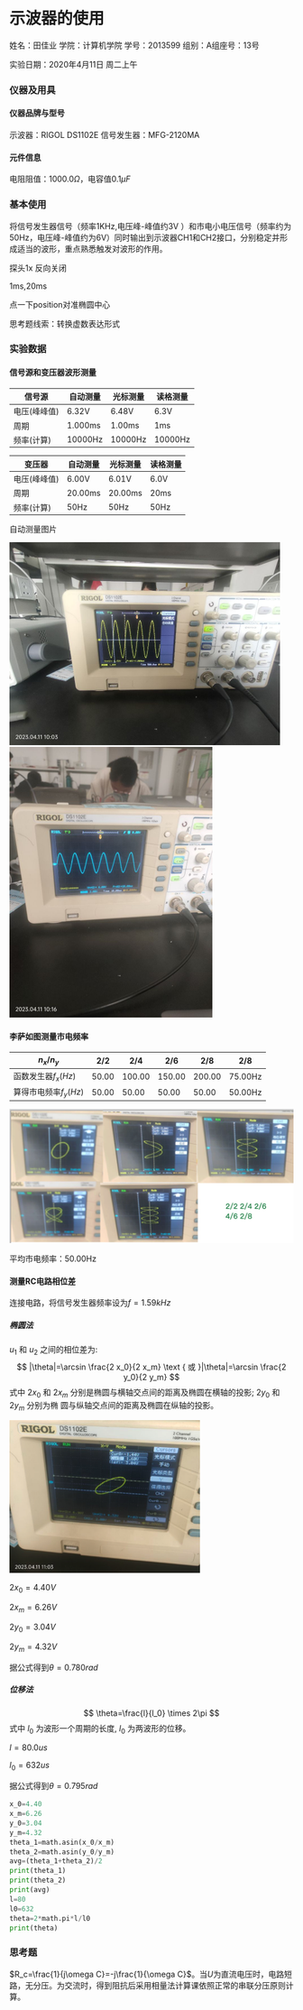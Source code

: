 # 示波器的使用

姓名：田佳业 学院：计算机学院 学号：2013599 组别：A组座号：13号

实验日期：2020年4月11日 周二上午

### 仪器及用具

#### 仪器品牌与型号

示波器：RIGOL DS1102E  信号发生器：MFG-2120MA

#### 元件信息

电阻阻值：$1000.0\Omega$，电容值$0.1\mu F$

### 基本使用

将信号发生器信号（频率1KHz,电压峰-峰值约3V ）和市电小电压信号（频率约为50Hz，电压峰-峰值约为6V）同时输出到示波器CH1和CH2接口，分别稳定并形成适当的波形，重点熟悉触发对波形的作用。

探头1x 反向关闭

1ms,20ms

点一下position对准椭圆中心

思考题线索：转换虚数表达形式

### 实验数据

#### 信号源和变压器波形测量

| 信号源       | 自动测量 | 光标测量 | 读格测量 |
| ------------ | -------- | -------- | -------- |
| 电压(峰峰值) | 6.32V    | 6.48V    | 6.3V     |
| 周期         | 1.000ms  | 1.00ms   | 1ms      |
| 频率(计算)   | 10000Hz  | 10000Hz  | 10000Hz  |

| 变压器 | 自动测量 | 光标测量 | 读格测量 |
| ------ | -------- | -------- | -------- |
| 电压(峰峰值) | 6.00V | 6.01V | 6.0V |
| 周期         | 20.00ms | 20.00ms | 20ms |
| 频率(计算)   | 50Hz | 50Hz | 50Hz |

自动测量图片

<img src="assets/2AE856FBA3605C970AA41D69200272DA.jpg" alt="2AE856FBA3605C970AA41D69200272DA" style="zoom: 50%;" />

<img src="assets/5703C77C48BCAF7B1825735C387AF579.jpg" alt="5703C77C48BCAF7B1825735C387AF579" style="zoom:50%;" />

#### 李萨如图测量市电频率

| $n_x/n_y$             | 2/2   | 2/4    | 2/6    | 2/8    | 2/8     |
| --------------------- | ----- | ------ | ------ | ------ | ------- |
| 函数发生器$f_x(Hz)$   | 50.00 | 100.00 | 150.00 | 200.00 | 75.00Hz |
| 算得市电频率$f_y(Hz)$ | 50.00 | 50.00  | 50.00  | 50.00  | 50.00Hz |

![image-20230417103227911](assets/image-20230417103227911.png)

平均市电频率：50.00Hz

#### 测量RC电路相位差

连接电路，将信号发生器频率设为$f=1.59kHz$

##### 椭圆法

 $u_1$ 和 $u_2$ 之间的相位差为:
$$
|\theta|=\arcsin \frac{2 x_0}{2 x_m} \text { 或 }|\theta|=\arcsin \frac{2 y_0}{2 y_m}
$$
式中 $2 x_0$ 和 $2 x_m$ 分别是椭圆与横轴交点间的距离及椭圆在横轴的投影; $2 y_0$ 和 $2 y_m$ 分别为椭 圆与纵轴交点间的距离及椭圆在纵轴的投影。

<img src="assets/image-20230417103741520.png" alt="image-20230417103741520" style="zoom: 33%;" />

$2x_0=4.40V$

$2x_m=6.26V$

$2y_0=3.04V$

$2y_m=4.32V$

据公式得到$\theta=0.780rad$

##### 位移法

$$
\theta=\frac{l}{l_0} \times 2\pi
$$
式中 $l_0$ 为波形一个周期的长度, $l_0$ 为两波形的位移。

$l=80.0us$

$l_0=632us$

据公式得到$\theta=0.795rad$

```python
x_0=4.40
x_m=6.26
y_0=3.04
y_m=4.32
theta_1=math.asin(x_0/x_m)
theta_2=math.asin(y_0/y_m)
avg=(theta_1+theta_2)/2
print(theta_1)
print(theta_2)
print(avg)
l=80
l0=632
theta=2*math.pi*l/l0
print(theta)
```

### 思考题

$R_c=\frac{1}{j\omega C}=-j\frac{1}{\omega C}$。当$U$为直流电压时，电路短路，无分压。为交流时，得到阻抗后采用相量法计算课依照正常的串联分压原则计算。